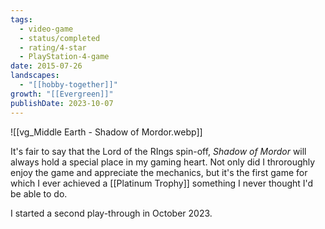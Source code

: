 ```yaml
---
tags:
  - video-game
  - status/completed
  - rating/4-star
  - PlayStation-4-game
date: 2015-07-26
landscapes:
  - "[[hobby-together]]"
growth: "[[Evergreen]]"
publishDate: 2023-10-07
---
```

![[vg_Middle Earth - Shadow of Mordor.webp]] 

It's fair to say that the Lord of the RIngs spin-off, *Shadow of Mordor* will always hold a special place in my gaming heart. Not only did I throroughly enjoy the game and appreciate the mechanics, but it's the first game for which I ever achieved a [[Platinum Trophy]] something I never thought I'd be able to do.

I started a second play-through in October 2023.

